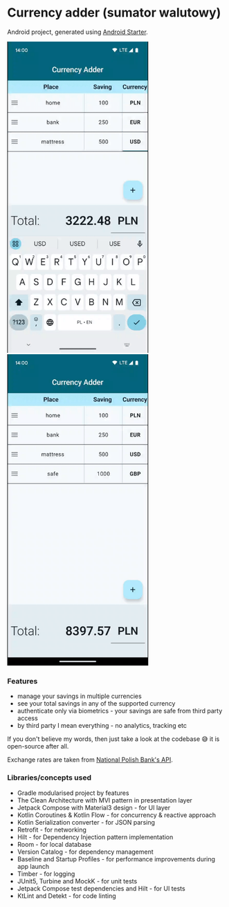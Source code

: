 # **Currency adder (sumator walutowy)**

Android project, generated using [Android Starter](https://github.com/krzdabrowski/android-starter-2022).

<p float="left">
  <img src="demo1.gif" height=720/>
  <img src="demo2.gif" height=720/>
</p>

### **Features**
* manage your savings in multiple currencies
* see your total savings in any of the supported currency
* authenticate only via biometrics - your savings are safe from third party access
* by third party I mean everything - no analytics, tracking etc

If you don't believe my words, then just take a look at the codebase :sweat_smile: it is open-source after all.

Exchange rates are taken from [National Polish Bank's API](http://api.nbp.pl/).

### **Libraries/concepts used**

* Gradle modularised project by features
* The Clean Architecture with MVI pattern in presentation layer
* Jetpack Compose with Material3 design - for UI layer
* Kotlin Coroutines & Kotlin Flow - for concurrency & reactive approach
* Kotlin Serialization converter - for JSON parsing
* Retrofit - for networking
* Hilt - for Dependency Injection pattern implementation
* Room - for local database
* Version Catalog - for dependency management
* Baseline and Startup Profiles - for performance improvements during app launch
* Timber - for logging
* JUnit5, Turbine and MockK - for unit tests
* Jetpack Compose test dependencies and Hilt - for UI tests
* KtLint and Detekt - for code linting
